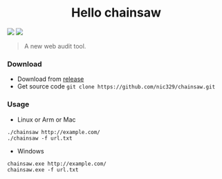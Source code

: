 <h1 align="center">Hello chainsaw</h1>
<p>
  <img src="https://img.shields.io/github/release/nic329/chainsaw.svg" />
  <img src="https://img.shields.io/github/release-date/nic329/chainsaw.svg?color=blue&label=update" />
</p>

> A new web audit tool.

### Download
- Download from [release](https://github.com/nic329/chainsaw/releases)
- Get source code `git clone https://github.com/nic329/chainsaw.git`

### Usage
- Linux or Arm or Mac
```
./chainsaw http://example.com/
./chainsaw -f url.txt
```
- Windows
```
chainsaw.exe http://example.com/
chainsaw.exe -f url.txt
```
